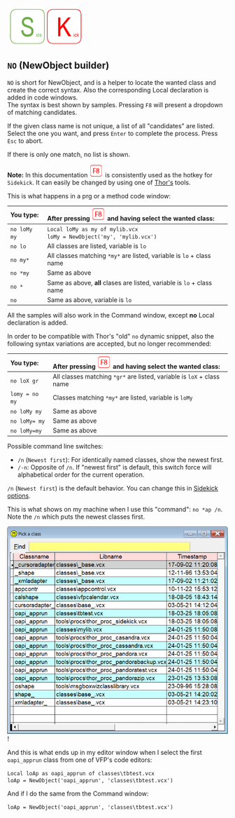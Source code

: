 [![Sidekick](Images/SKLogo.png)](../README.md)

## `NO` (NewObject builder)  

`NO` is short for NewObject, and is a helper to locate the wanted class and create the correct syntax. Also the corresponding Local declaration is added in code windows.    
The syntax is best shown by samples. Pressing `F8` will present a dropdown of matching candidates. 

If the given class name is not unique, a list of all "candidates" are listed. Select the one you want, and press `Enter` to complete the process. Press `Esc` to abort.

If there is only one match, no list is shown.  

**Note:** In this documentation ![`F8`](Images/F8.png) is consistently used as the hotkey for `Sidekick`. It can easily be changed by using one of [Thor's](https://github.com/VFPX/Thor) tools. 

This is what happens in a prg or a method code window:

| You type:  | After pressing ![`F8`](Images/F8.png) and having select the wanted class:|
|:----------|:--------------------------------------------------------------------------------------|
| `no loMy my`  | `Local loMy as my of mylib.vcx` </br>`loMy = NewObject('my', 'mylib.vcx')`|
| `no lo` | All classes are listed, variable is `lo` |
| `no my*` | All classes matching `*my*` are listed, variable is `lo` + class name |
| `no *my` | Same as above | 
| `no *` | Same as above, **all** clases are listed, variable is `lo` + class name |
| `no` | Same as above, variable is `lo` |

All the samples will also work in the Command window, except **no** Local declaration is added.  

In order to be compatible with Thor's "old" `no` dynamic snippet, also the following syntax variations are accepted, but no longer recommended:  

| You type:  | After pressing ![`F8`](Images/F8.png) and having select the wanted class:|
|:----------|:--------------------------------------------------------------------------------------|
| `no loX gr` | All classes matching `*gr*` are listed, variable is `loX` + class name
| `lomy = no my` | Classes matching `*my*` are listed, variable is `loMy` |
| `no loMy my` | Same as above |
| `no loMy= my` | Same as above|
| `no loMy=my` | Same as above|



Possible command line switches:  
* `/n` (`Newest first`): For identically named classes, show the newest first. 
* `/-n`: Opposite of `/n`. If "newest first" is default, this switch force will alphabetical order for the current operation.

`/n` (`Newest first`) is the default behavior. You can change this in [Sidekick options](skconfig.md).   

This is what shows on my machine when I use this "command": `no *ap /n`. Note the `/n` which puts the newest classes first.  

![no](Images/skno.png)!

And this is what ends up in my editor window when I select the first `oapi_apprun` class from one of VFP's code editors:  
```foxpro
Local loAp as oapi_apprun of classes\tbtest.vcx
loAp = NewObject('oapi_apprun', 'classes\tbtest.vcx')
```
And if I do the same from the Command window:
```foxpro
loAp = NewObject('oapi_apprun', 'classes\tbtest.vcx')
```
